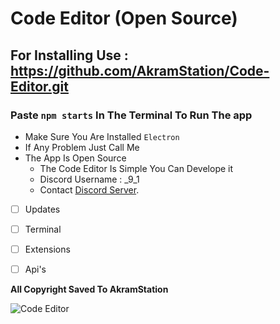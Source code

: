 # Code Editor (Open Source)
    
## For Installing Use : https://github.com/AkramStation/Code-Editor.git
### Paste `npm starts` In The Terminal To Run The app
- Make Sure You Are Installed `Electron`
- If Any Problem Just Call Me
- The App Is Open Source
  - The Code Editor Is Simple You Can Develope it
  - Discord Username : _9_1
  - Contact [Discord Server](https://discord.gg/RmZYj8auwC).

- [ ] Updates
- [ ] Terminal
- [ ] Extensions
- [ ] Api's


**All Copyright Saved To AkramStation**

![Code Editor](https://media.discordapp.net/attachments/1118243091980226633/1135554408780939315/image.png?width=1024&height=392)

